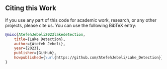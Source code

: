 
## Citing this Work
If you use any part of this code for academic work, research, or any other projects, please cite us. You can use the following BibTeX entry:

```BibTeX
@misc{AtefehJebeli2023lakedetection,
    title={Lake Detection},
    author={Atefeh Jebeli},
    year={2023},
    publisher={GitHub},
    howpublished={\url{https://github.com/AtefehJebeli/Lake_Detection}}
}
